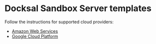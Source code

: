 # Docksal Sandbox Server templates

Follow the instructions for supported cloud providers:

- [Amazon Web Services](./aws-cloudformation)
- [Google Cloud Platform](./gcp-deployment-manager)
